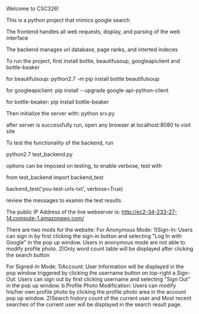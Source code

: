 Welcome to CSC326!

This is a python project that mimics google search

The frontend handles all web requests, display, and parsing of the web interface

The backend manages url database, page ranks, and interted indeces


To run the project, first install bottle, beautifusoup, googleapiclient and bottle-beaker

for beautifulsoup:
python2.7 -m pip install bottle beautifulsoup

for googleapiclient:
pip install --upgrade google-api-python-client

for bottle-beaker:
pip install bottle-beaker

Then initialize the server with:
python srv.py

after server is successfully run, open any browser at localhost:8080 to visit site


To test the functionality of the backend, run

python2.7 test_backend.py

options can be imposed on testing, to enable verbose, test with

from test_backend import backend_test

backend_test('you-test-urls-txt', verbose=True)

review the messages to examin the test results



The public IP Address of the live webserver is: http://ec2-34-233-27-14.compute-1.amazonaws.com/

There are two mods for the website:
For Anonymous Mode:
1)Sign-In: Users can sign in by first clicking the sign-in button and selecting "Log In with Google" in the pop up window. Users in anonymous mode are not able to modify profile photo.
2)Only word count table will be displayed after clicking the search button

For Signed-In Mode:
1)Account:
User Information will be displayed in the pop window triggered by clicking the username button on top-right
a.Sign-Out: Users can sign out by first clicking username and selecting "Sign Out" in the pop up window.
b.Profile Photo Modification: Users can modify his/her own profile photo by clicking the profile photo area in the account pop up window.
2)Search history count of the current user and Most recent searches of the current user will be displayed in the search result page.
